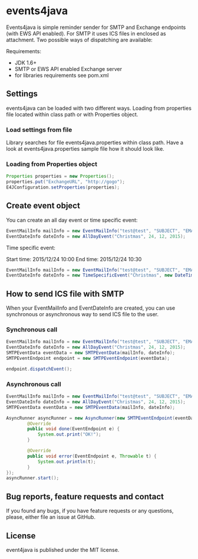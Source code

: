 # events4java
Events4java is simple reminder sender for SMTP and Exchange endpoints (with EWS API enabled). For SMTP it uses ICS files in enclosed as attachment. Two possible ways of dispatching are available:

Requirements:
- JDK 1.6+
- SMTP or EWS API enabled Exchange server
- for libraries requirements see pom.xml

## Settings

events4java can be loaded with two different ways. Loading from properties file located within class path or with
Properties object.

### Load settings from file

Library searches for file events4java.properties within class path. Have a look at events4java.properties sample file how
it should look like.

### Loading from Properties object

```java
Properties properties = new Properties();
properties.put("ExchangeURL", "http://gogo");
E4JConfiguration.setProperties(properties);
```
## Create event object

You can create an all day event or time specific event:

```java
EventMailInfo mailInfo = new EventMailInfo("test@test", "SUBJECT", "EMAILBODY", "FILENAME.ics");
EventDateInfo dateInfo = new AllDayEvent("Christmas", 24, 12, 2015);
```

Time specific event:

Start time: 2015/12/24 10:00
End time: 2015/12/24 10:30

```java
EventMailInfo mailInfo = new EventMailInfo("test@test", "SUBJECT", "EMAILBODY", "FILENAME.ics");
EventDateInfo dateInfo = new TimeSpecificEvent("Christmas", new DateTime(2015, 12, 24, 10, 0), new DateTime(2015, 12, 24, 10, 30));
```

## How to send ICS file with SMTP

When your EventMailInfo and EventDateInfo are created, you can use synchronous or asynchronous way to send ICS file to the user.

### Synchronous call

```java
EventMailInfo mailInfo = new EventMailInfo("test@test", "SUBJECT", "EMAILBODY", "FILENAME.ics");
EventDateInfo dateInfo = new AllDayEvent("Christmas", 24, 12, 2015);
SMTPEventData eventData = new SMTPEventData(mailInfo, dateInfo);
SMTPEventEndpoint endpoint = new SMTPEventEndpoint(eventData);

endpoint.dispatchEvent();
```
### Asynchronous call

```java        
EventMailInfo mailInfo = new EventMailInfo("test@test", "SUBJECT", "EMAILBODY", "FILENAME.ics");
EventDateInfo dateInfo = new AllDayEvent("Christmas", 24, 12, 2015);
SMTPEventData eventData = new SMTPEventData(mailInfo, dateInfo);

AsyncRunner asyncRunner = new AsyncRunner(new SMTPEventEndpoint(eventData), new AsyncHandler() {
        @Override
        public void done(EventEndpoint e) {
            System.out.print("OK!");
        }

        @Override
        public void error(EventEndpoint e, Throwable t) {
            System.out.println(t);
        }
});
asyncRunner.start();
```

## Bug reports, feature requests and contact

If you found any bugs, if you have feature requests or any questions, please, either file an issue at GitHub.

## License

event4java is published under the MIT license.


